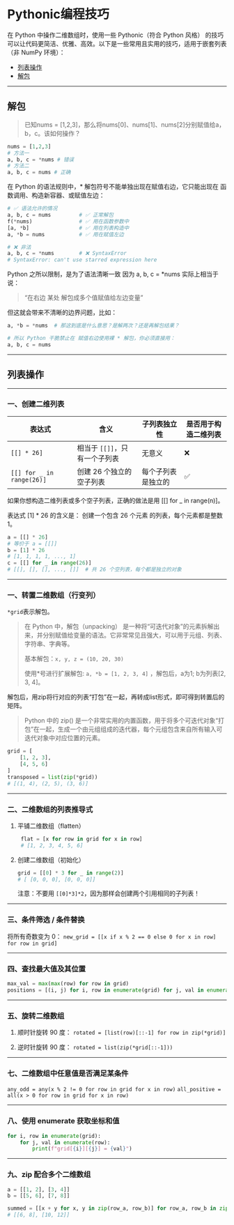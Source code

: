 # Pythonic编程技巧
在 Python 中操作二维数组时，使用一些 Pythonic（符合 Python 风格） 的技巧可以让代码更简洁、优雅、高效。以下是一些常用且实用的技巧，适用于嵌套列表（非 NumPy 环境）：

- [列表操作](#列表操作)
- [解包](#解包)


---

## 解包

> 已知nums = [1,2,3]，那么将nums[0]、nums[1]、nums[2]分别赋值给a，b，c。该如何操作？

```python
nums = [1,2,3]
# 方法一
a, b, c = *nums # 错误
# 方法二
a, b, c = nums # 正确
```

在 Python 的语法规则中，* 解包符号不能单独出现在赋值右边，它只能出现在 函数调用、构造新容器、或赋值左边：
```python
# ✅ 语法允许的情况
a, b, c = nums         # ✅ 正常解包
f(*nums)               # ✅ 用在函数参数中
[a, *b]                # ✅ 用在列表构造中
a, *b = nums           # ✅ 用在赋值左边

# ❌ 非法
a, b, c = *nums        # ❌ SyntaxError
# SyntaxError: can't use starred expression here
```

Python 之所以限制，是为了语法清晰一致
因为 a, b, c = *nums 实际上相当于说：
>“在右边 某处 解包成多个值赋值给左边变量”

但这就会带来不清晰的边界问题，比如：
```python
a, *b = *nums  # 那这到底是什么意思？是解两次？还是再解包结果？

# 所以 Python 干脆禁止在 赋值右边使用裸 * 解包，你必须直接用：
a, b, c = nums
```

---

## 列表操作

---

### 一、创建二维列表

| 表达式                       | 含义                 | 子列表独立性    | 是否用于构造二维列表 |
| ------------------------- | ------------------ | --------- | ---------- |
| `[[] * 26]`               | 相当于 `[[]]`，只有一个子列表 | 无意义       | ❌          |
| `[[] for _ in range(26)]` | 创建 26 个独立的空子列表     | 每个子列表是独立的 | ✅          |

如果你想构造二维列表或多个空子列表，正确的做法是用 [[] for _ in range(n)]。

表达式 [1] * 26 的含义是：
创建一个包含 26 个元素 的列表，每个元素都是整数 1。
```python
a = [[] * 26]
# 等价于 a = [[]]
b = [1] * 26
# [1, 1, 1, 1, ..., 1]
c = [[] for _ in range(26)]
# [[], [], [], ..., []]  # 共 26 个空列表，每个都是独立的对象
```

---

### 一、转置二维数组（行变列）

`*grid`表示解包。 

>在 Python 中，解包（unpacking） 是一种将“可迭代对象”的元素拆解出来，并分别赋值给变量的语法。它非常常见且强大，可以用于元组、列表、字符串、字典等。
> 
> 基本解包：`x, y, z = (10, 20, 30)`
> 
> 使用*号进行扩展解包: `a, *b = [1, 2, 3, 4]` ，解包后，a为1; b为列表[2, 3, 4]。

解包后，用zip将行对应的列表“打包”在一起，再转成list形式，即可得到转置后的矩阵。
> Python 中的 zip() 是一个非常实用的内置函数，用于将多个可迭代对象“打包”在一起，生成一个由元组组成的迭代器，每个元组包含来自所有输入可迭代对象中对应位置的元素。

```python
grid = [
    [1, 2, 3],
    [4, 5, 6]
]
transposed = list(zip(*grid))
# [(1, 4), (2, 5), (3, 6)]
```

---

### 二、二维数组的列表推导式

1. 平铺二维数组（flatten）
   ```python
    flat = [x for row in grid for x in row]
    # [1, 2, 3, 4, 5, 6]
    ```
2. 创建二维数组（初始化）
    ```python
    grid = [[0] * 3 for _ in range(2)]
    # [ [0, 0, 0], [0, 0, 0]]
    ```
   注意：不要用 `[[0]*3]*2`，因为那样会创建两个引用相同的子列表！

---

### 三、条件筛选 / 条件替换

将所有奇数变为 0：
`new_grid = [[x if x % 2 == 0 else 0 for x in row] for row in grid]`

---

### 四、查找最大值及其位置
```python
max_val = max(max(row) for row in grid)
positions = [(i, j) for i, row in enumerate(grid) for j, val in enumerate(row) if val == max_val]
```

---

### 五、旋转二维数组

1. 顺时针旋转 90 度：
`rotated = [list(row)[::-1] for row in zip(*grid)]`

2. 逆时针旋转 90 度：
`rotated = list(zip(*grid[::-1]))`

---

### 七、二维数组中任意值是否满足某条件
`any_odd = any(x % 2 != 0 for row in grid for x in row)`
`all_positive = all(x > 0 for row in grid for x in row)`

---

### 八、使用 enumerate 获取坐标和值
```python
for i, row in enumerate(grid):
    for j, val in enumerate(row):
        print(f"grid[{i}][{j}] = {val}")
```

---

### 九、zip 配合多个二维数组
```python
a = [[1, 2], [3, 4]]
b = [[5, 6], [7, 8]]

summed = [[x + y for x, y in zip(row_a, row_b)] for row_a, row_b in zip(a, b)]
# [[6, 8], [10, 12]]
```
